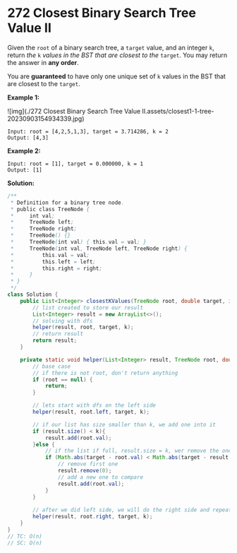 # 272 Closest Binary Search Tree Value II

Given the `root` of a binary search tree, a `target` value, and an integer `k`, return *the* `k` *values in the BST that are closest to the* `target`. You may return the answer in **any order**.

You are **guaranteed** to have only one unique set of `k` values in the BST that are closest to the `target`.

 

**Example 1:**

![img](./272 Closest Binary Search Tree Value II.assets/closest1-1-tree-20230903154934339.jpg)

```
Input: root = [4,2,5,1,3], target = 3.714286, k = 2
Output: [4,3]
```

**Example 2:**

```
Input: root = [1], target = 0.000000, k = 1
Output: [1]
```



**Solution:**

```java
/**
 * Definition for a binary tree node.
 * public class TreeNode {
 *     int val;
 *     TreeNode left;
 *     TreeNode right;
 *     TreeNode() {}
 *     TreeNode(int val) { this.val = val; }
 *     TreeNode(int val, TreeNode left, TreeNode right) {
 *         this.val = val;
 *         this.left = left;
 *         this.right = right;
 *     }
 * }
 */
class Solution {
    public List<Integer> closestKValues(TreeNode root, double target, int k) {
        // list created to store our result
        List<Integer> result = new ArrayList<>();
        // solving with dfs
        helper(result, root, target, k);
        // return result
        return result;
    }

    private static void helper(List<Integer> result, TreeNode root, double target, int k){
        // base case 
        // if there is not root, don't return anything
        if (root == null) {
            return;
        }

        // lets start with dfs on the left side
        helper(result, root.left, target, k);

        // if our list has size smaller than k, we add one into it
        if (result.size() < k){
            result.add(root.val);
        }else {
            // if the list if full, result.size = k, wer remove the one with largest abs value
            if (Math.abs(target - root.val) < Math.abs(target - result.get(0))){
                // remove first one 
                result.remove(0);
                // add a new one to compare
                result.add(root.val);
            }
        }
        
        // after we did left side, we will do the right side and repeat all steps
        helper(result, root.right, target, k);
    }
}
// TC: O(n)
// SC: O(n)
```

